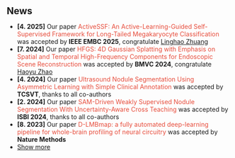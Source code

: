 <h1 id="news"></h1>

<h2 style="margin: 30px 0px 10px;">News</h2>

<ul>
<li><strong>[4. 2025]</strong> Our paper <span style="color:#e74d3c">ActiveSSF: An Active-Learning-Guided Self-Supervised Framework for Long-Tailed Megakaryocyte Classification</span> was accepted by <strong>IEEE EMBC 2025</strong>, congratulate <span style="color:#e74d3c"><a href="">Linghao Zhuang</a></span></li>
<li><strong>[7. 2024]</strong> Our paper <span style="color:#e74d3c">HFGS: 4D Gaussian Splatting with Emphasis on Spatial and Temporal High-Frequency Components for Endoscopic Scene Reconstruction</span> was accepted by <strong>BMVC 2024</strong>, congratulate <span style="color:#e74d3c"><a href="https://zhaohaoyu376.github.io/">Haoyu Zhao</a></span></li>
<li><strong>[4. 2024]</strong> Our paper <span style="color:#e74d3c">Ultrasound Nodule Segmentation Using Asymmetric Learning with Simple Clinical Annotation</span> was accepted by <strong>TCSVT</strong>, thanks to all co-authors</li>
<li><strong>[2. 2024]</strong> Our paper <span style="color:#e74d3c">SAM-Driven Weakly Supervised Nodule Segmentation With Uncertainty-Aware Cross Teaching</span> was accepted by <strong>ISBI 2024</strong>, thanks to all co-authors</li>
<li><strong>[8. 2023]</strong> Our paper <span style="color:#e74d3c">D-LMBmap: a fully automated deep-learning pipeline for whole-brain profiling of neural circuitry</span> was accepted by <strong>Nature Methods</strong></li>
<li> <a href="javascript:toggle_vis('newsmore')">Show more</a> </li>

<div id="newsmore" style="display:none">
<!-- <li><strong>[SEP. 2023]</strong> The BeMAGIC Final Event will be held between 14-15 December 2023 at <span style="color:#e74d3c"><a href="https://www.uab.cat/web/universitat-autonoma-de-barcelona-1345467954774.html">UAB</a></span>, Barcelona, Spain.</li>	
<li><strong>[AUG. 2023]</strong> <a href="https://song-chen1.github.io/">Personal Homepage</a>, I will begin to upload some built-by-myself softwares and scripts to the <span style="color:#e74d3c"><a href="https://github.com/song-chen1/">GitHub</a></span> to help this community.</li>
<li><strong>[AUG. 2023]</strong> I will participate in the upcoming 13th Joint European Magnetic Symposia <a href="https://www.jems2023.es/">JEMS2023</a>, in the form of poster presentation with the title <span style="color:#e74d3c"><a href="./assets/files/JEMS2023_Song">Reversible magneto-Ionic effect in crystallized W-CoFeB-MgO-HfO2 ultra-thin films with perpendicular anisotropy.</a></span></li>
<li><strong>[JUN. 2023]</strong> Secondment at the institute <a href="https://www.imm.cnr.it/">CNR-IMM</a>, in collarboartion with professor <span style="color:#e74d3c"><a href="https://www.mdm.imm.cnr.it/users/lamperti-alessio">Alessio Lamperti.</a></span></li>
<li><strong>[DEC. 2022]</strong> Secondment at the  <a href="https://www.aalto.fi/en/department-of-applied-physics">department Applied Physics of Aalto University</a>, in collarboartion with professor <span style="color:#e74d3c"><a href="https://www.aalto.fi/en/people/sebastiaan-van-dijken">Sebastiaan van Dijken.</a></span></li>
<li><strong>[JUN. 2022]</strong> Secondment at the  <a href="https://www.aalto.fi/en/department-of-applied-physics">department Applied Physics of Aalto University</a>, in collarboartion with professor <span style="color:#e74d3c"><a href="https://www.aalto.fi/en/people/sebastiaan-van-dijken">Sebastiaan van Dijken.</a></span></li>
<li><strong>[JUN. 2021]</strong> Join the <a href="https://www.spin-ion.com/">Spin-Ion Technologies</a>, involved in the <a href="https://bemagic-etn.eu/">BeMAGIC</a> program (Marie Sklodowska-Curie European Training Network).</li> -->
</div>
</ul>
